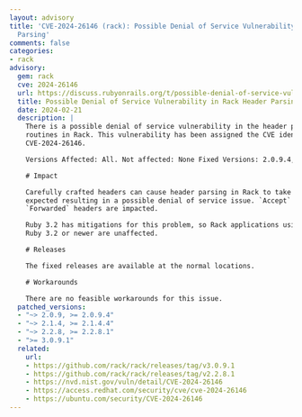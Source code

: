 ```yaml
---
layout: advisory
title: 'CVE-2024-26146 (rack): Possible Denial of Service Vulnerability in Rack Header
  Parsing'
comments: false
categories:
- rack
advisory:
  gem: rack
  cve: 2024-26146
  url: https://discuss.rubyonrails.org/t/possible-denial-of-service-vulnerability-in-rack-header-parsing/84942
  title: Possible Denial of Service Vulnerability in Rack Header Parsing
  date: 2024-02-21
  description: |
    There is a possible denial of service vulnerability in the header parsing
    routines in Rack. This vulnerability has been assigned the CVE identifier
    CVE-2024-26146.

    Versions Affected: All. Not affected: None Fixed Versions: 2.0.9.4, 2.1.4.4, 2.2.8.1, 3.0.9.1

    # Impact

    Carefully crafted headers can cause header parsing in Rack to take longer than
    expected resulting in a possible denial of service issue. `Accept` and
    `Forwarded` headers are impacted.

    Ruby 3.2 has mitigations for this problem, so Rack applications using
    Ruby 3.2 or newer are unaffected.

    # Releases

    The fixed releases are available at the normal locations.

    # Workarounds

    There are no feasible workarounds for this issue.
  patched_versions:
  - "~> 2.0.9, >= 2.0.9.4"
  - "~> 2.1.4, >= 2.1.4.4"
  - "~> 2.2.8, >= 2.2.8.1"
  - ">= 3.0.9.1"
  related:
    url:
    - https://github.com/rack/rack/releases/tag/v3.0.9.1
    - https://github.com/rack/rack/releases/tag/v2.2.8.1
    - https://nvd.nist.gov/vuln/detail/CVE-2024-26146
    - https://access.redhat.com/security/cve/cve-2024-26146
    - https://ubuntu.com/security/CVE-2024-26146
---
```

